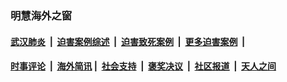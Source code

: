 
### 明慧海外之窗

####  [武汉肺炎](indexes/365.md?t=07040702) &nbsp;|&nbsp;  [迫害案例综述](indexes/328.md?t=07040702) &nbsp;|&nbsp; [迫害致死案例](indexes/277.md?t=07040702)  &nbsp;|&nbsp; [更多迫害案例](indexes/81.md?t=07040702)  &nbsp;|&nbsp; 
####  [时事评论](indexes/19.md?t=07040702) &nbsp;|&nbsp; [海外简讯](indexes/245.md?t=07040702)&nbsp;|&nbsp;  [社会支持](indexes/140.md?t=07040702) &nbsp;|&nbsp; [褒奖决议](indexes/282.md?t=07040702) &nbsp;|&nbsp; [社区报道](indexes/91.md?t=07040702)  &nbsp;|&nbsp; [天人之间](indexes/78.md?t=07040702) 

